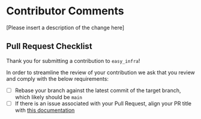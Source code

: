 # Contributor Comments
[Please insert a description of the change here]

## Pull Request Checklist
Thank you for submitting a contribution to `easy_infra`!

In order to streamline the review of your contribution we ask that you review and comply with the below requirements:
 - [ ] Rebase your branch against the latest commit of the target branch, which likely should be `main`
 - [ ] If there is an issue associated with your Pull Request, align your PR title with [this documentation](https://help.github.com/en/articles/closing-issues-using-keywords)
